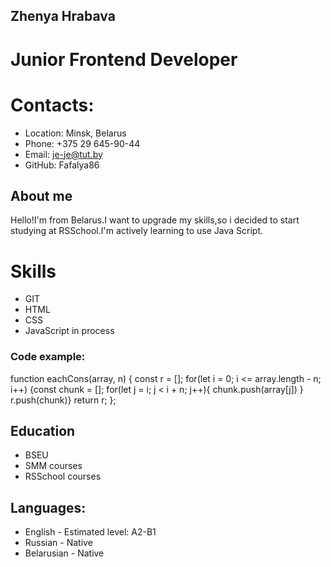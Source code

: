 ## Zhenya Hrabava
# Junior Frontend Developer
# Contacts:
* Location: Minsk, Belarus
* Phone: +375 29 645-90-44
* Email: je-je@tut.by
* GitHub: Fafalya86
## About me
Hello!I'm from Belarus.I want to upgrade my skills,so i decided to start studying at RSSchool.I'm actively learning to use Java Script.
#  Skills
* GIT
* HTML
* CSS
* JavaScript in process
### Code example:
function eachCons(array, n) { const r = []; for(let i = 0; i <= array.length - n; i++) {const chunk = []; for(let j = i; j < i + n; j++){ chunk.push(array[j]) } r.push(chunk)} return r; };

## Education
* BSEU
* SMM courses
* RSSchool courses
## Languages:
* English - Estimated level: A2-B1
* Russian - Native
* Belarusian - Native
